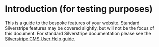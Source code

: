 # Introduction (for testing purposes)

This is a guide to the bespoke features of your website. Standard Silverstripe features may be covered slightly,
but will not be the focus of this document. For standard Silverstripe documentation please see the
[Silverstripe CMS User Help guide](https://userhelp.silverstripe.org/en/4/).
